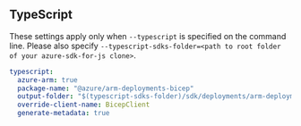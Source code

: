 
## TypeScript

These settings apply only when `--typescript` is specified on the command line.
Please also specify `--typescript-sdks-folder=<path to root folder of your azure-sdk-for-js clone>`.

```yaml $(typescript)
typescript:
  azure-arm: true
  package-name: "@azure/arm-deployments-bicep"
  output-folder: "$(typescript-sdks-folder)/sdk/deployments/arm-deployments-bicep"
  override-client-name: BicepClient
  generate-metadata: true
```

